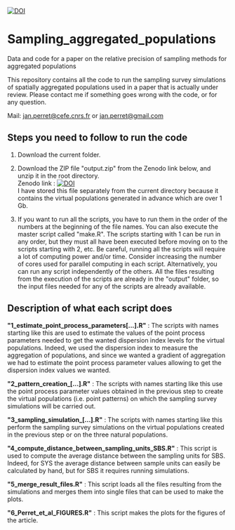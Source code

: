 
[![DOI](https://zenodo.org/badge/DOI/10.5281/zenodo.6954499.svg)](https://doi.org/10.5281/zenodo.6954499)

# Sampling_aggregated_populations
Data and code for a paper on the relative precision of sampling methods for aggregated populations

This repository contains all the code to run the sampling survey simulations of spatially aggregated populations used in a paper that is actually under review. Please contact me if something goes wrong with the code, or for any question.

Mail: [jan.perret@cefe.cnrs.fr](mailto:jan.perret@cefe.cnrs.fr) or [jan.perret@gmail.com](mailto:jan.perret@gmail.com)

## Steps you need to follow to run the code

1. Download the current folder.

2. Download the ZIP file "output.zip" from the Zenodo link below, and unzip it in the root directory. <br>
Zenodo link : [![DOI](https://zenodo.org/badge/DOI/10.5281/zenodo.6954484.svg)](https://doi.org/10.5281/zenodo.6954484) <br>
I have stored this file separately from the current directory because it contains the virtual populations generated in advance which are over 1 Gb. <br>

3. If you want to run all the scripts, you have to run them in the order of the numbers at the beginning of the file names. You can also execute the master script called "make.R". The scripts starting with 1 can be run in any order, but they must all have been executed before moving on to the scripts starting with 2, etc. Be careful, running all the scripts will require a lot of computing power and/or time. Consider increasing the number of cores used for parallel computing in each script. Alternatively, you can run any script independently of the others. All the files resulting from the execution of the scripts are already in the "output" folder, so the input files needed for any of the scripts are already available.

## Description of what each script does

**"1_estimate_point_process_parameters[...].R"** : The scripts with names starting like this are used to estimate the values of the point process parameters needed to get the wanted dispersion index levels for the virtual populations. Indeed, we used the dispersion index to measure the aggregation of populations, and since we wanted a gradient of aggregation we had to estimate the point process parameter values allowing to get the dispersion index values we wanted. 

**"2_pattern_creation_[...].R"** : The scripts with names starting like this use the point process parameter values obtained in the previous step to create the virtual populations (i.e. point patterns) on which the sampling survey simulations will be carried out.


**"3_sampling_simulation_[...].R"** : The scripts with names starting like this perform the sampling survey simulations on the virtual populations created in the previous step or on the three natural populations.


**"4_compute_distance_between_sampling_units_SBS.R"** : This script is used to compute the average distance between the sampling units for SBS. Indeed, for SYS the average distance between sample units can easily be calculated by hand, but for SBS it requires running simulations.

**"5_merge_result_files.R"** : This script loads all the files resulting from the simulations and merges them into single files that can be used to make the plots.

**"6_Perret_et_al_FIGURES.R"** : This script makes the plots for the figures of the article.



